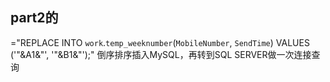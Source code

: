 ## part2的
="REPLACE INTO `work`.`temp_weeknumber`(`MobileNumber`, `SendTime`) VALUES ('"&A1&"', '"&B1&"');"
倒序排序插入MySQL，再转到SQL SERVER做一次连接查询

## 